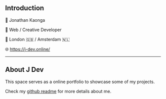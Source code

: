 ## Introduction

🥷 Jonathan Kaonga

🚀 Web / Creative Developer

📍 London 🇬🇧 / Amsterdam 🇳🇱

🌐 https://j-dev.online/

---

## About J Dev

This space serves as a online portfolio to showcase some of my projects.

Check my [github readme](https://github.com/jonthedev/jonthedev) for more details about me.
